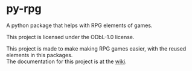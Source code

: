 # py-rpg
A python package that helps with RPG elements of games.

This project is licensed under the ODbL-1.0 license.

This project is made to make making RPG games easier, with the reused elements in this packages.  
The documentation for this project is at the [wiki](https://github.com/LittleKitacho/py-rpg/wiki).
